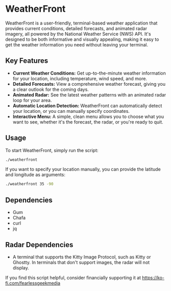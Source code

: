# WeatherFront

WeatherFront is a user-friendly, terminal-based weather application that provides current conditions, detailed forecasts, and animated radar imagery, all powered by the National Weather Service (NWS) API. It's designed to be both informative and visually appealing, making it easy to get the weather information you need without leaving your terminal.

## Key Features

- **Current Weather Conditions:** Get up-to-the-minute weather information for your location, including temperature, wind speed, and more.
- **Detailed Forecasts:** View a comprehensive weather forecast, giving you a clear outlook for the coming days.
- **Animated Radar:** See the latest weather patterns with an animated radar loop for your area.
- **Automatic Location Detection:** WeatherFront can automatically detect your location, or you can manually specify coordinates.
- **Interactive Menu:** A simple, clean menu allows you to choose what you want to see, whether it's the forecast, the radar, or you're ready to quit.

## Usage

To start WeatherFront, simply run the script:

```bash
./weatherfront
```

If you want to specify your location manually, you can provide the latitude and longitude as arguments:

```bash
./weatherfront 35 -90
```

## Dependencies

- Gum
- Chafa
- curl
- jq

## Radar Dependencies
- A terminal that supports the Kitty Image Protocol, such as Kitty or Ghostty.
  In terminals that don't support images, the radar will not display.

If you find this script helpful, consider financially supporting it at https://ko-fi.com/fearlessgeekmedia
